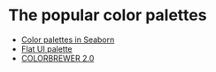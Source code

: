 # The popular color palettes
- [Color palettes in Seaborn](https://seaborn.pydata.org/tutorial/color_palettes.html)
- [Flat UI palette](https://flatuicolors.com/)
- [COLORBREWER 2.0](https://colorbrewer2.org/#type=diverging&scheme=BrBG&n=9)
